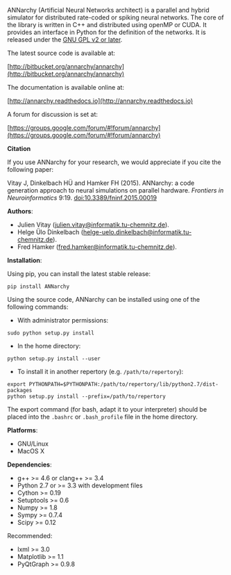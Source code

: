 ANNarchy (Artificial Neural Networks architect) is a parallel and hybrid simulator for distributed rate-coded or spiking neural networks. The core of the library is written in C++ and distributed using openMP or CUDA. It provides an interface in Python for the definition of the networks. It is released under the [GNU GPL v2 or later](http://www.gnu.org/licenses/gpl.html).

The latest source code is available at:

[http://bitbucket.org/annarchy/annarchy](http://bitbucket.org/annarchy/annarchy)

The documentation is available online at:

[http://annarchy.readthedocs.io](http://annarchy.readthedocs.io)

A forum for discussion is set at:

[https://groups.google.com/forum/#!forum/annarchy](https://groups.google.com/forum/#!forum/annarchy)

**Citation**

If you use ANNarchy for your research, we would appreciate if you cite the following paper:

Vitay J, Dinkelbach HÜ and Hamker FH (2015). ANNarchy: a code generation approach to neural simulations on parallel hardware. *Frontiers in Neuroinformatics* 9:19. [doi:10.3389/fninf.2015.00019](http://dx.doi.org/10.3389/fninf.2015.00019)

**Authors**:

* Julien Vitay (julien.vitay@informatik.tu-chemnitz.de).
* Helge Ülo Dinkelbach (helge-uelo.dinkelbach@informatik.tu-chemnitz.de).
* Fred Hamker (fred.hamker@informatik.tu-chemnitz.de).


**Installation**:

Using pip, you can install the latest stable release:

~~~
pip install ANNarchy
~~~

Using the source code, ANNarchy can be installed using one of the following commands:

* With administrator permissions:

~~~~
sudo python setup.py install
~~~~

* In the home directory:

~~~~
python setup.py install --user
~~~~

* To install it in another repertory (e.g. `/path/to/repertory`):

~~~~
export PYTHONPATH=$PYTHONPATH:/path/to/repertory/lib/python2.7/dist-packages
python setup.py install --prefix=/path/to/repertory
~~~~

The export command (for bash, adapt it to your interpreter) should be placed into the `.bashrc` or `.bash_profile` file in the home directory.

**Platforms**:

* GNU/Linux
* MacOS X

**Dependencies**:

* g++ >= 4.6 or clang++ >= 3.4
* Python 2.7 or >= 3.3 with development files
* Cython >= 0.19
* Setuptools >= 0.6
* Numpy >= 1.8
* Sympy >= 0.7.4
* Scipy >= 0.12

Recommended:

* lxml >= 3.0
* Matplotlib >= 1.1
* PyQtGraph >= 0.9.8
